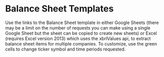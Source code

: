 # Balance Sheet Templates
Use the links to the Balance Sheet template in either Google Sheets (there may be a limit on the number of requests you can make
using a single Google Sheet but the sheet can be copied to create new sheets) or Excel (requires Excel version
2013) which uses the xbrlValues api, to extract balance sheet items for multiple companies. To
customize, use the green cells to change ticker symbol and time periods requested.
